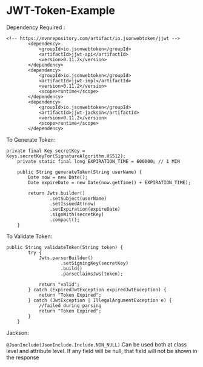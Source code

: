 # JWT-Token-Example

Dependency Required :
```
<!-- https://mvnrepository.com/artifact/io.jsonwebtoken/jjwt -->
		<dependency>
			<groupId>io.jsonwebtoken</groupId>
			<artifactId>jjwt-api</artifactId>
			<version>0.11.2</version>
		</dependency>
		<dependency>
			<groupId>io.jsonwebtoken</groupId>
			<artifactId>jjwt-impl</artifactId>
			<version>0.11.2</version>
			<scope>runtime</scope>
		</dependency>
		<dependency>
			<groupId>io.jsonwebtoken</groupId>
			<artifactId>jjwt-jackson</artifactId>
			<version>0.11.2</version>
			<scope>runtime</scope>
		</dependency>
```

To Generate Token:
```
private final Key secretKey = Keys.secretKeyFor(SignatureAlgorithm.HS512);
    private static final long EXPIRATION_TIME = 600000; // 1 MIN

    public String generateToken(String userName) {
        Date now = new Date();
        Date expireDate = new Date(now.getTime() + EXPIRATION_TIME);

        return Jwts.builder()
                .setSubject(userName)
                .setIssuedAt(now)
                .setExpiration(expireDate)
                .signWith(secretKey)
                .compact();
    }
```

To Validate Token:
```
public String validateToken(String token) {
        try {
            Jwts.parserBuilder()
                    .setSigningKey(secretKey)
                    .build()
                    .parseClaimsJws(token);

            return "valid";
        } catch (ExpiredJwtException expiredJwtException) {
            return "Token Expired";
        } catch (JwtException | IllegalArgumentException e) {
            //failed during parsing
            return "Token Expired";
        }
    }
```


Jackson:

```@JsonInclude(JsonInclude.Include.NON_NULL)``` Can be used both at class level and attribute level. If any field will be null, that field will not be shown in the response
